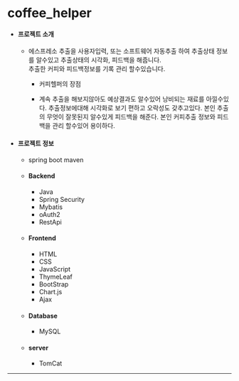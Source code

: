 # coffee_helper



<ul>
  <li> <h4>프로젝트 소개</h4> </li>
      <ul>
        <li>
            <p>
               에스프레소 추출을 사용자입력, 또는 소프트웨어 자동추출 하여 추출상태 정보를 알수있고 추출상태의 시각화, 피드백을 해줍니다.<br>
                 추출한 커피와 피드백정보를 기록 관리 할수있습니다. 
            </p>
         </li>
        <ul>
         <li>커피헬퍼의 장점</li> 
         <li>
            <p>
               계속 추출을 해보지않아도 예상결과도 알수있어 낭비되는 재료를 아낄수있다.
               추출정보에대해 시각화로 보기 편하고 오락성도 갖추고있다.
               본인 추출의 무엇이 잘못된지 알수있게 피드백을 해준다.
               본인 커피추출 정보와 피드백을 관리 할수있어 용이하다.
            </p>
         </li>
        </ul>
      </ul>
   <li> <h4> 프로젝트 정보 </h4> </li>
     <ul>
       <li> spring boot maven </li>
          <li> <h4> Backend </h4></li>
              <ul>
                 <li>Java</li>
                 <li>Spring Security</li>
                 <li>Mybatis</li>
                 <li>oAuth2</li>
                 <li>RestApi</li>
              </ul>
          <li> <h4> Frontend </h4></li>
              <ul>
                 <li>HTML</li>
                 <li>CSS</li>
                 <li>JavaScript</li>
                 <li>ThymeLeaf</li>
                 <li>BootStrap</li>
                 <li>Chart.js</li>
                 <li>Ajax</li>
              </ul>    
          <li> <h4> Database </h4></li>
            <ul>
               <li>MySQL</li>
            </ul>
          <li> <h4> server </h4></li>
            <ul>
              <li>TomCat</li>
           </ul>
    </ul>
</ul>

    
         
            
           
 
<hr>


